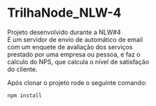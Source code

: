 # TrilhaNode_NLW-4

Projeto desenvolvido durante a NLW#4  
É um servidor de envio de automático de email  
com um enquete de avaliação dos serviços  
prestado por uma empresa ou pessoa, e faz o  
calculo do NPS, que calcula o nível de satisfação  
do cliente.


Após clonar o projeto rode o seguinte comando:
```
npm install
```
